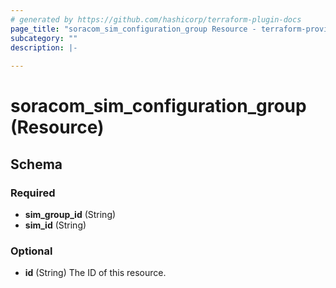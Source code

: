 ```yaml
---
# generated by https://github.com/hashicorp/terraform-plugin-docs
page_title: "soracom_sim_configuration_group Resource - terraform-provider-soracom"
subcategory: ""
description: |-
  
---
```


# soracom_sim_configuration_group (Resource)





<!-- schema generated by tfplugindocs -->
## Schema

### Required

- **sim_group_id** (String)
- **sim_id** (String)

### Optional

- **id** (String) The ID of this resource.


